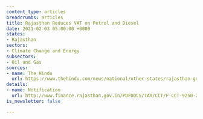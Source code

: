 ```yaml
---
content_type: articles
breadcrumbs: articles
title: Rajasthan Reduces VAT on Petrol and Diesel
date: 2021-02-03 05:00:00 +0000
states:
- Rajasthan
sectors:
- Climate Change and Energy
subsectors:
- Oil and Gas
sources:
- name: The Hindu
  url: https://www.thehindu.com/news/national/other-states/rajasthan-govt-announces-2-cut-in-vat-on-petrol-diesel/article33693199.ece
details:
- name: Notification
  url: http://www.finance.rajasthan.gov.in/PDFDOCS/TAX/CCT/F-CCT-9250-28012021.pdf
is_newsletter: false

---
```

